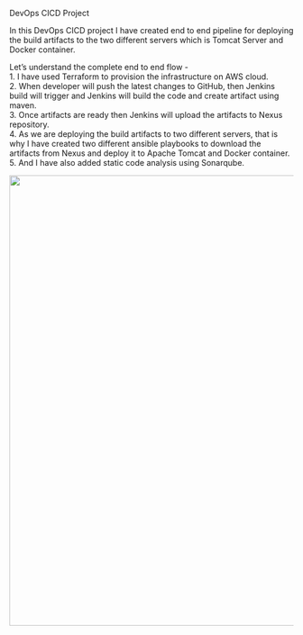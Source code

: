<p class="has-line-data" data-line-start="0" data-line-end="1">DevOps CICD Project</p>
<p class="has-line-data" data-line-start="2" data-line-end="3">In this DevOps CICD project I have created end to end pipeline for deploying the build artifacts to the two different servers which is Tomcat Server and Docker container.</p>
<p class="has-line-data" data-line-start="4" data-line-end="10">Let’s understand the complete end to end flow -<br>
1. I have used Terraform to provision the infrastructure on AWS cloud.<br>
2. When developer will push the latest changes to GitHub, then Jenkins build will trigger and Jenkins will build the code and create artifact using maven.<br>
3. Once artifacts are ready then Jenkins will upload the artifacts to Nexus repository.<br>
4. As we are deploying the build artifacts to two different servers, that is why I have created two different ansible playbooks to download the artifacts from Nexus and deploy it to Apache Tomcat and Docker container.<br>
5. And I have also added static code analysis using Sonarqube.</p>
<img width="800" src="https://user-images.githubusercontent.com/123365436/216541124-22db2972-f2a2-47dd-b075-e2b5fa25f914.PNG">
